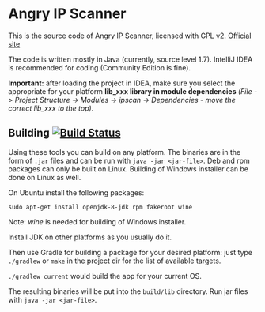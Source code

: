 # Angry IP Scanner

This is the source code of Angry IP Scanner, licensed with GPL v2. [Official site](https://angryip.org/)

The code is written mostly in Java (currently, source level 1.7).
IntelliJ IDEA is recommended for coding (Community Edition is fine).

**Important:** after loading the project in IDEA, make sure you select the appropriate for your platform **lib_xxx library in module dependencies**
*(File -> Project Structure -> Modules -> ipscan -> Dependencies - move the correct lib_xxx to the top)*.

## Building [![Build Status](https://travis-ci.org/angryip/ipscan.svg?branch=master)](https://travis-ci.org/angryip/ipscan)

Using these tools you can build on any platform. The binaries are in the form of
`.jar` files and can be run with `java -jar <jar-file>`. Deb and rpm packages can
only be built on Linux. Building of Windows installer can be done on Linux as well.

On Ubuntu install the following packages:
```
sudo apt-get install openjdk-8-jdk rpm fakeroot wine
```
Note: *wine* is needed for building of Windows installer.

Install JDK on other platforms as you usually do it.

Then use Gradle for building a package for your desired platform:
just type `./gradlew` or `make` in the project dir for the list of available targets.

`./gradlew current` would build the app for your current OS.

The resulting binaries will be put into the `build/lib` directory.
Run jar files with `java -jar <jar-file>`.
